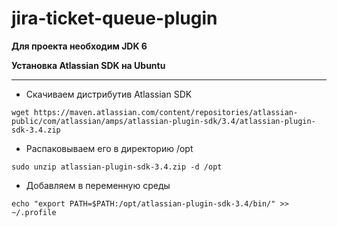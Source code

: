 jira-ticket-queue-plugin
========================
**Для проекта необходим JDK 6**

**Установка Atlassian SDK на Ubuntu**

***

* Скачиваем дистрибутив Atlassian SDK

`wget https://maven.atlassian.com/content/repositories/atlassian-public/com/atlassian/amps/atlassian-plugin-sdk/3.4/atlassian-plugin-sdk-3.4.zip`

* Распаковываем его в директорию /opt

`sudo unzip atlassian-plugin-sdk-3.4.zip -d /opt`

* Добавляем в переменную среды

`echo "export PATH=$PATH:/opt/atlassian-plugin-sdk-3.4/bin/" >> ~/.profile`
 
